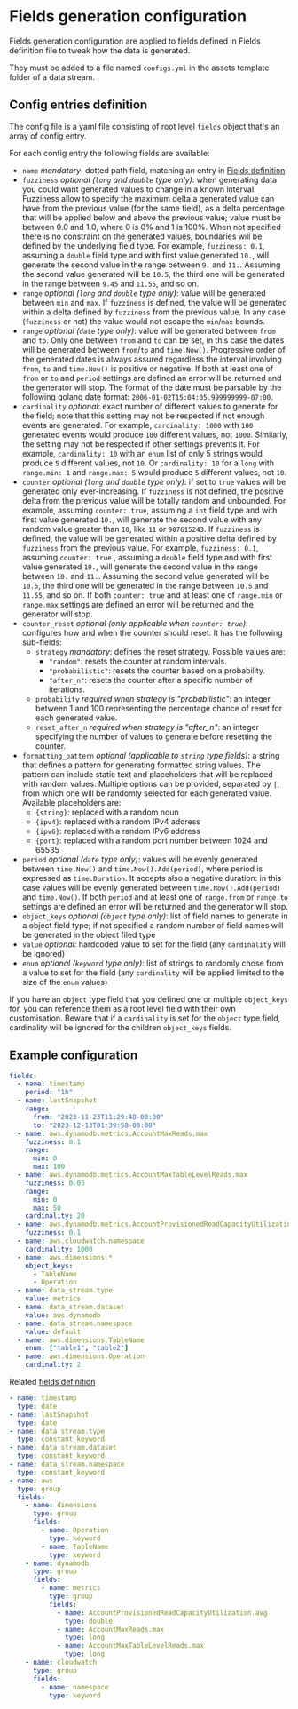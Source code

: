 # Fields generation configuration

Fields generation configuration are applied to fields defined in Fields definition file to tweak how the data is generated.

They must be added to a file named `configs.yml` in the assets template folder of a data stream.

## Config entries definition

The config file is a yaml file consisting of root level `fields` object that's an array of config entry.

For each config entry the following fields are available:
- `name` *mandatory*: dotted path field, matching an entry in [Fields definition](./glossary.md#fields-definition)
- `fuzziness` *optional (`long` and `double` type only)*: when generating data you could want generated values to change in a known interval. Fuzziness allow to specify the maximum delta a generated value can have from the previous value (for the same field), as a delta percentage that will be applied below and above the previous value; value must be between 0.0 and 1.0, where 0 is 0% and 1 is 100%. When not specified there is no constraint on the generated values, boundaries will be defined by the underlying field type. For example, `fuzziness: 0.1`, assuming a `double` field type and with first value generated `10.`, will generate the second value in the range between `9.` and `11.`. Assuming the second value generated will be `10.5`, the third one will be generated in the range between `9.45` and `11.55`, and so on.
- `range` *optional (`long` and `double` type only)*: value will be generated between `min` and `max`. If `fuzziness` is defined, the value will be generated within a delta defined by `fuzziness` from the previous value. In any case (`fuzziness` or not) the value would not escape the `min`/`max` bounds.
- `range` *optional (`date` type only)*: value will be generated between `from` and `to`. Only one between `from` and `to` can be set, in this case the dates will be generated between `from`/`to` and `time.Now()`. Progressive order of the generated dates is always assured regardless the interval involving `from`, `to` and `time.Now()` is positive or negative. If both at least one of `from` or `to` and `period` settings are defined an error will be returned and the generator will stop. The format of the date must be parsable by the following golang date format: `2006-01-02T15:04:05.999999999-07:00`. 
- `cardinality` *optional*: exact number of different values to generate for the field; note that this setting may not be respected if not enough events are generated. For example, `cardinality: 1000` with `100` generated events would produce `100` different values, not `1000`. Similarly, the setting may not be respected if other settings prevents it. For example, `cardinality: 10` with an `enum` list of only 5 strings would produce `5` different values, not `10`. Or `cardinality: 10` for a `long` with `range.min: 1` and `range.max: 5` would produce `5` different values, not `10`. 
- `counter` *optional (`long` and  `double` type only)*: if set to `true` values will be generated only ever-increasing. If `fuzziness` is not defined, the positive delta from the previous value will be totally random and unbounded. For example, assuming `counter: true`, assuming a `int` field type and with first value generated `10.`, will generate the second value with any random value greater than `10`, like `11` or `987615243`. If `fuzziness` is defined, the value will be generated within a positive delta defined by `fuzziness` from the previous value. For example, `fuzziness: 0.1`, assuming `counter: true` , assuming a `double` field type and with first value generated `10.`, will generate the second value in the range between `10.` and `11.`. Assuming the second value generated will be `10.5`, the third one will be generated in the range between `10.5` and `11.55`, and so on. If both `counter: true` and at least one of `range.min` or `range.max` settings are defined an error will be returned and the generator will stop.
- `counter_reset` *optional (only applicable when `counter: true`)*: configures how and when the counter should reset. It has the following sub-fields:
  - `strategy` *mandatory*: defines the reset strategy. Possible values are:
      - `"random"`: resets the counter at random intervals.
      - `"probabilistic"`: resets the counter based on a probability.
      - `"after_n"`: resets the counter after a specific number of iterations.
  - `probability` *required when strategy is "probabilistic"*: an integer between 1 and 100 representing the percentage chance of reset for each generated value.
  - `reset_after_n` *required when strategy is "after_n"*: an integer specifying the number of values to generate before resetting the counter.
- `formatting_pattern` *optional (applicable to `string` type fields)*: a string that defines a pattern for generating formatted string values. The pattern can include static text and placeholders that will be replaced with random values. Multiple options can be provided, separated by `|`, from which one will be randomly selected for each generated value. Available placeholders are:
  - `{string}`: replaced with a random noun
  - `{ipv4}`: replaced with a random IPv4 address
  - `{ipv6}`: replaced with a random IPv6 address
  - `{port}`: replaced with a random port number between 1024 and 65535
- `period` *optional (`date` type only)*: values will be evenly generated between `time.Now()` and `time.Now().Add(period)`, where period is expressed as `time.Duration`. It accepts also a negative duration: in this case  values will be evenly generated between `time.Now().Add(period)` and `time.Now()`. If both `period` and at least one of `range.from` or `range.to` settings are defined an error will be returned and the generator will stop.
- `object_keys` *optional (`object` type only)*: list of field names to generate in a object field type; if not specified a random number of field names will be generated in the object filed type
- `value` *optional*: hardcoded value to set for the field (any `cardinality` will be ignored)
- `enum` *optional (`keyword` type only)*: list of strings to randomly chose from a value to set for the field (any `cardinality` will be applied limited to the size of the `enum` values)

If you have an `object` type field that you defined one or multiple `object_keys` for, you can reference them as a root level field with their own customisation. Beware that if a `cardinality` is set for the `object` type field, cardinality will be ignored for the children `object_keys` fields.

## Example configuration

```yaml
fields:
  - name: timestamp
    period: "1h"
  - name: lastSnapshot
    range:
      from: "2023-11-23T11:29:48-00:00"
      to: "2023-12-13T01:39:58-00:00"
  - name: aws.dynamodb.metrics.AccountMaxReads.max
    fuzziness: 0.1
    range:
      min: 0
      max: 100
  - name: aws.dynamodb.metrics.AccountMaxTableLevelReads.max
    fuzziness: 0.05
    range:
      min: 0
      max: 50
    cardinality: 20
  - name: aws.dynamodb.metrics.AccountProvisionedReadCapacityUtilization.avg
    fuzziness: 0.1
  - name: aws.cloudwatch.namespace
    cardinality: 1000
  - name: aws.dimensions.*
    object_keys:
      - TableName
      - Operation
  - name: data_stream.type
    value: metrics
  - name: data_stream.dataset
    value: aws.dynamodb
  - name: data_stream.namespace
    value: default
  - name: aws.dimensions.TableName
    enum: ["table1", "table2"]
  - name: aws.dimensions.Operation
    cardinality: 2
```

Related [fields definition](./writing-templates.md#fieldsyml---fields-definition)
```yaml
- name: timestamp
  type: date
- name: lastSnapshot
  type: date
- name: data_stream.type
  type: constant_keyword
- name: data_stream.dataset
  type: constant_keyword
- name: data_stream.namespace
  type: constant_keyword
- name: aws
  type: group
  fields:
    - name: dimensions
      type: group
      fields:
        - name: Operation
          type: keyword
        - name: TableName
          type: keyword
    - name: dynamodb
      type: group
      fields:
        - name: metrics
          type: group
          fields:
            - name: AccountProvisionedReadCapacityUtilization.avg
              type: double
            - name: AccountMaxReads.max
              type: long
            - name: AccountMaxTableLevelReads.max
              type: long
    - name: cloudwatch
      type: group
      fields:
        - name: namespace
          type: keyword
```
